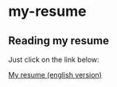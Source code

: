 # my-resume

## Reading my resume

Just click on the link below:

[My resume (english version)](https://ludovic2411.github.io/My-resume/index.html)

